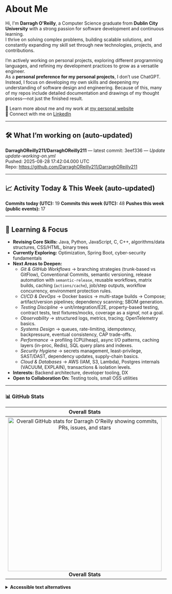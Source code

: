 # About Me

Hi, I'm **Darragh O'Reilly**, a Computer Science graduate from **Dublin City University** with a strong passion for software development and continuous learning.  
I thrive on solving complex problems, building scalable solutions, and constantly expanding my skill set through new technologies, projects, and contributions.

I’m actively working on personal projects, exploring different programming languages, and refining my development practices to grow as a versatile engineer.  
As a **personal preference for my personal projects**, I don’t use ChatGPT. Instead, I focus on developing my own skills and deepening my understanding of software design and engineering. Because of this, many of my repos include detailed documentation and drawings of my thought process—not just the finished result.

🔗 Learn more about me and my work at [my personal website](https://www.alaric.ie/)  
💼 Connect with me on [LinkedIn](https://www.linkedin.com/in/darragh-o-5055b1230/)

---

## 🛠️ What I’m working on (auto-updated)

<!--START_SECTION:working_on-->
**DarraghOReilly211/DarraghOReilly211** — latest commit: 3eef336 — _Update update-working-on.yml_  
Pushed: 2025-08-28 17:42:04.000 UTC  
Repo: https://github.com/DarraghOReilly211/DarraghOReilly211
<!--END_SECTION:working_on-->

---

## 📈 Activity Today & This Week (auto-updated)

<!--START_SECTION:activity_metrics-->
**Commits today (UTC):** 19
**Commits this week (UTC):** 48
**Pushes this week (public events):** 17
<!--END_SECTION:activity_metrics-->

---

## 🎯 Learning & Focus

- **Revising Core Skills:** Java, Python, JavaScript, C, C++, algorithms/data structures, CSS/HTML, binary trees  
- **Currently Exploring:** Optimization, Spring Boot, cyber-security fundamentals  
- **Next Areas to Deepen:**
  - *Git & GitHub Workflows* → branching strategies (trunk-based vs GitFlow), Conventional Commits, semantic versioning, release automation with `semantic-release`, reusable workflows, matrix builds, caching (`actions/cache`), job/step outputs, workflow concurrency, environment protection rules.  
  - *CI/CD & DevOps* → Docker basics → multi-stage builds → Compose; artifact/version pipelines; dependency scanning; SBOM generation.  
  - *Testing Discipline* → unit/integration/E2E, property-based testing, contract tests, test fixtures/mocks, coverage as a *signal*, not a goal.  
  - *Observability* → structured logs, metrics, tracing; OpenTelemetry basics.  
  - *Systems Design* → queues, rate-limiting, idempotency, backpressure, eventual consistency, CAP trade-offs.  
  - *Performance* → profiling (CPU/heap), async I/O patterns, caching layers (in-proc, Redis), SQL query plans and indexes.  
  - *Security Hygiene* → secrets management, least-privilege, SAST/DAST, dependency updates, supply-chain basics.  
  - *Cloud & Databases* → AWS (IAM, S3, Lambda), Postgres internals (VACUUM, EXPLAIN), transactions & isolation levels.  
- **Interests:** Backend architecture, developer tooling, DX  
- **Open to Collaboration On:** Testing tools, small OSS utilities

---

### 📊 GitHub Stats

<table role="table">
  <thead>
    <tr>
      <th scope="col" align="center">Overall Stats</th>
      <th scope="col" align="center">Commit Streak</th>
      <th scope="col" align="center">Top Languages</th>
    </tr>
  </thead>
  <tbody>
    <tr>
      <td align="center">
        <a href="https://github.com/anuraghazra/github-readme-stats" title="Open GitHub Readme Stats (Overall Stats)">
          <img
            src="https://github-readme-stats.vercel.app/api?username=DarraghOReilly211&count_private=true&show_icons=true&theme=highcontrast"
            alt="Overall GitHub stats for Darragh O'Reilly showing commits, PRs, issues, and stars"
            width="480" />
        </a>
        <br /><span><strong>Overall Stats</strong></span>
      </td>
      <td align="center">
        <a href="https://git.io/streak-stats" title="Open GitHub Streak Stats">
          <img
            src="https://streak-stats.demolab.com?user=DarraghOReilly211&theme=highcontrast&cache_seconds=21600"
            alt="GitHub contribution streak chart for Darragh O'Reilly"
            width="480"
          />
        </a>
        <br /><span><strong>Commit Streak</strong></span>
      </td>
      <td align="center">
        <a href="https://github.com/anuraghazra/github-readme-stats" title="Open GitHub Readme Stats (Top Languages)">
          <img
            src="https://github-readme-stats.vercel.app/api/top-langs/?username=DarraghOReilly211&layout=donut&theme=highcontrast"
            alt="Top programming languages used by Darragh O'Reilly, displayed as a donut chart"
            width="480" />
        </a>
        <br /><span><strong>Top Languages</strong></span>
      </td>
    </tr>
  </tbody>
</table>

<details>
  <summary><strong>Accessible text alternatives</strong></summary>

- Overall contributions and repository activity: visit your public profile activity at <https://github.com/DarraghOReilly211>.  
- Streak breakdown and contribution calendar: GitHub contribution graph on your profile page.  
- Language usage details: check the “Languages” section on each repository or the Top Languages card link above.
</details>
